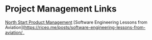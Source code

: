 # Project Management Links

[North Start Product Management](https://blog.prototypr.io/north-star-product-management-b463fa1ff8a)
[Software Engineering Lessons from Aviation](https://riceo.me/posts/software-engineering-lessons-from-aviation/_
